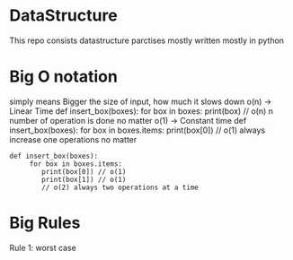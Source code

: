 # DataStructure
This repo consists datastructure parctises mostly written mostly in python
# Big O notation 
simply means Bigger the size of input, how much it slows down
    o(n) -> Linear Time
       def insert_box(boxes):
         for box in boxes:
            print(box) // o(n) n number of operation is done no matter 
    o(1) -> Constant time 
     def insert_box(boxes):
         for box in boxes.items:
            print(box[0]) // o(1) always increase one operations no matter 
    
    def insert_box(boxes):
         for box in boxes.items:
            print(box[0]) // o(1)  
            print(box[1]) // o(1) 
            // o(2) always two operations at a time

# Big Rules
  Rule 1: worst case

